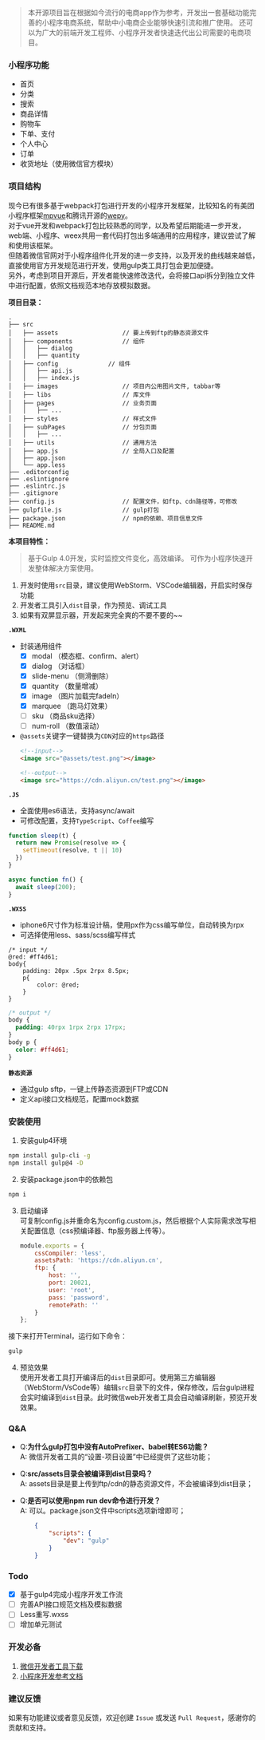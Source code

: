> 本开源项目旨在根据如今流行的电商app作为参考，开发出一套基础功能完善的小程序电商系统，帮助中小电商企业能够快速引流和推广使用。
> 还可以为广大的前端开发工程师、小程序开发者快速迭代出公司需要的电商项目。

### 小程序功能

+ 首页
+ 分类
+ 搜索
+ 商品详情
+ 购物车
+ 下单、支付
+ 个人中心
+ 订单
+ 收货地址（使用微信官方模块）

### 项目结构

现今已有很多基于webpack打包进行开发的小程序开发框架，比较知名的有美团小程序框架[mpvue](https://github.com/Meituan-Dianping/mpvue)和腾讯开源的[wepy](https://github.com/Tencent/wepy)。   
对于vue开发和webpack打包比较熟悉的同学，以及希望后期能进一步开发，web端、小程序、weex共用一套代码打包出多端通用的应用程序，建议尝试了解和使用该框架。   
但随着微信官网对于小程序组件化开发的进一步支持，以及开发的曲线越来越低，直接使用官方开发规范进行开发，使用gulp类工具打包会更加便捷。  
另外，考虑到项目开源后，开发者能快速修改迭代，会将接口api拆分到独立文件中进行配置，依照文档规范本地存放模拟数据。   

**项目目录：** 

```
.
├── src                        
│   ├── assets                  // 要上传到ftp的静态资源文件
│   ├── components              // 组件
│   │   ├── dialog   
│   │   ├── quantity   
│   ├── config              // 组件
│   │   ├── api.js   
│   │   ├── index.js   
│   ├── images                  // 项目内公用图片文件, tabbar等
│   ├── libs                    // 库文件
│   ├── pages                   // 业务页面
│   │   ├── ...                
│   ├── styles                  // 样式文件
│   ├── subPages                // 分包页面
│   │   ├── ...                
│   ├── utils                   // 通用方法
│   ├── app.js                  // 全局入口及配置
│   ├── app.json                  
│   └── app.less                  
├── .editorconfig                 
├── .eslintignore                 
├── .eslintrc.js                 
├── .gitignore                 
├── config.js                   // 配置文件，如ftp、cdn路径等，可修改
├── gulpfile.js                 // gulp打包
├── package.json                // npm的依赖、项目信息文件
├── README.md                   

```

**本项目特性：**   
> 基于Gulp 4.0开发，实时监控文件变化，高效编译。 可作为小程序快速开发整体解决方案使用。
1. 开发时使用`src`目录，建议使用WebStorm、VSCode编辑器，开启实时保存功能
2. 开发者工具引入`dist`目录，作为预览、调试工具
3. 如果有双屏显示器，开发起来完全爽的不要不要的~~

**`.WXML`**
+ 封装通用组件
    - [x] modal （模态框、confirm、alert）
    - [x] dialog （对话框）
    - [x] slide-menu （侧滑删除）
    - [x] quantity （数量增减）
    - [x] image （图片加载完fadeIn）
    - [x] marquee （跑马灯效果）
    - [ ] sku （商品sku选择）
    - [ ] num-roll （数值滚动）
+ `@assets`关键字一键替换为`CDN`对应的`https`路径
    ```html
    <!--input-->
    <image src="@assets/test.png"></image>
    
    <!--output-->
    <image src="https://cdn.aliyun.cn/test.png"></image>
    ```


**`.JS`**
+ 全面使用es6语法，支持async/await
+ 可修改配置，支持`TypeScript`、`Coffee`编写

```javascript
function sleep(t) {
  return new Promise(resolve => {
    setTimeout(resolve, t || 10)
  })
}

async function fn() {
  await sleep(200);
}
```

**`.WXSS`**
+ iphone6尺寸作为标准设计稿，使用px作为css编写单位，自动转换为rpx
+ 可选择使用less、sass/scss编写样式

```less
/* input */
@red: #ff4d61;
body{
    padding: 20px .5px 2rpx 8.5px;
    p{
        color: @red;
    }
}
```

```css
/* output */
body {
  padding: 40rpx 1rpx 2rpx 17rpx;
}
body p {
  color: #ff4d61;
}
```

**`静态资源`**
+ 通过gulp sftp，一键上传静态资源到FTP或CDN
+ 定义api接口文档规范，配置mock数据

### 安装使用
1. 安装gulp4环境

```bash
npm install gulp-cli -g
npm install gulp@4 -D
```

2. 安装package.json中的依赖包

```bash
npm i
```

3. 启动编译   
可复制config.js并重命名为config.custom.js，然后根据个人实际需求改写相关配置信息（css预编译器、ftp服务器上传等）。 
    ```javascript
    module.exports = {
        cssCompiler: 'less',
        assetsPath: 'https://cdn.aliyun.cn',
        ftp: {
            host: '',
            port: 20021,
            user: 'root',
            pass: 'password',
            remotePath: ''
        }
    };
    ```  
接下来打开Terminal，运行如下命令：

```bash
gulp
```

4. 预览效果   
使用开发者工具打开编译后的`dist`目录即可。使用第三方编辑器（WebStorm/VsCode等）编辑`src`目录下的文件，保存修改，后台gulp进程会实时编译到`dist`目录。此时微信web开发者工具会自动编译刷新，预览开发效果。


### Q&A
+ Q:**为什么gulp打包中没有AutoPrefixer、babel转ES6功能？**  
  A: 微信开发者工具的“设置-项目设置”中已经提供了这些功能；

+ Q:**src/assets目录会被编译到dist目录吗？**  
  A: assets目录是要上传到ftp/cdn的静态资源文件，不会被编译到dist目录；
  
+ Q:**是否可以使用npm run dev命令进行开发？**  
  A: 可以。package.json文件中scripts选项新增即可；
    ```json
        {
            "scripts": {
                "dev": "gulp"
            }
        }
    ```

### Todo
- [x] 基于gulp4完成小程序开发工作流
- [ ] 完善API接口规范文档及模拟数据
- [ ] Less重写.wxss
- [ ] 增加单元测试

### 开发必备
1. [微信开发者工具下载](https://mp.weixin.qq.com/debug/wxadoc/dev/devtools/download.html)
2. [小程序开发参考文档](https://mp.weixin.qq.com/debug/wxadoc/dev/framework/MINA.html)

### 建议反馈
如果有功能建议或者意见反馈，欢迎创建 `Issue` 或发送 `Pull Request`，感谢你的贡献和支持。
